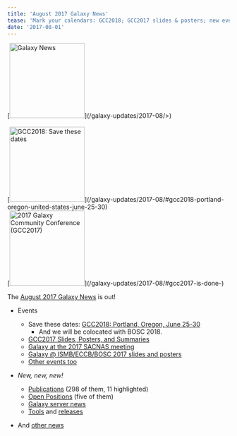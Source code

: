 ```yaml
---
title: 'August 2017 Galaxy News'
tease: 'Mark your calendars: GCC2018; GCC2017 slides & posters; new events, pubs, openings, servers, tools, ...'
date: '2017-08-01'
---
```

<div class='right'>
[<img src="/src/images/galaxy-logos/GalaxyNews.png" alt="Galaxy News" width="170" />](/galaxy-updates/2017-08/>)<br /><br />
[<img src="/src/images/logos/gcc-bosc-2018-logo-300.png" alt="GCC2018: Save these dates" width="170" />](/galaxy-updates/2017-08/#gcc2018-portland-oregon-united-states-june-25-30)<br />
[<img src='/src/images/logos/gcc2017-logo-300.png' alt='2017 Galaxy Community Conference (GCC2017)' width="170" />](/galaxy-updates/2017-08/#gcc2017-is-done-)
</div>

The [August 2017 Galaxy News](/galaxy-updates/2017-08/) is out!  

* Events
  * Save these dates: [GCC2018: Portland, Oregon, June 25-30](/galaxy-updates/2017-08/#gcc2018-portland-oregon-united-states-june-25-30)
    * And we will be colocated with BOSC 2018.
  * [GCC2017 Slides, Posters, and Summaries](/galaxy-updates/2017-08/#gcc2017-is-done-)
  * [Galaxy at the 2017 SACNAS meeting](/galaxy-updates/2017-08/#galaxy-and-cyverse-and-the-carpentries-at-2017-sacnas-meeting)
  * [Galaxy @ ISMB/ECCB/BOSC 2017 slides and posters](/galaxy-updates/2017-08/#galaxy-ismb-eccb-bosc-2017-slides-and-posters-are-available)
  * [Other events too](/galaxy-updates/2017-08/#all-events)

* *New, new, new!*
  * [Publications](/galaxy-updates/2017-08/#new-publications) (298 of them, 11 highlighted)
  * [Open Positions](/galaxy-updates/2017-08/#who-s-hiring) (five of them)
  * [Galaxy server news](/galaxy-updates/2017-08/#public-galaxy-server-news)
  * [Tools](/galaxy-updates/2017-08/#tools) and [releases](/galaxy-updates/2017-08/#releases)
* And [other news](/galaxy-updates/2017-08/#other-news)

